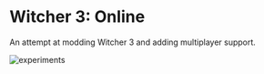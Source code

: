 # Witcher 3: Online

An attempt at modding Witcher 3 and adding multiplayer support.  

![experiments](https://momo5502.com/random/w3m.png "W3x Experiments")
